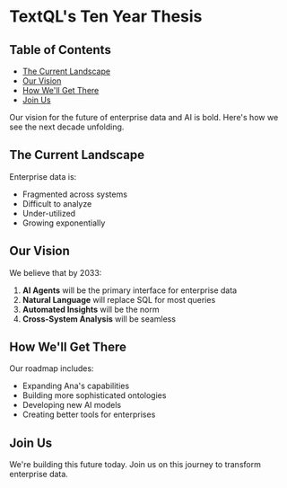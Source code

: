 # TextQL's Ten Year Thesis

## Table of Contents
- [The Current Landscape](#the-current-landscape)
- [Our Vision](#our-vision)
- [How We'll Get There](#how-well-get-there)
- [Join Us](#join-us)

Our vision for the future of enterprise data and AI is bold. Here's how we see the next decade unfolding.

## The Current Landscape

Enterprise data is:
- Fragmented across systems
- Difficult to analyze
- Under-utilized
- Growing exponentially

## Our Vision

We believe that by 2033:

1. **AI Agents** will be the primary interface for enterprise data
2. **Natural Language** will replace SQL for most queries
3. **Automated Insights** will be the norm
4. **Cross-System Analysis** will be seamless

## How We'll Get There

Our roadmap includes:

- Expanding Ana's capabilities
- Building more sophisticated ontologies
- Developing new AI models
- Creating better tools for enterprises

## Join Us

We're building this future today. Join us on this journey to transform enterprise data.